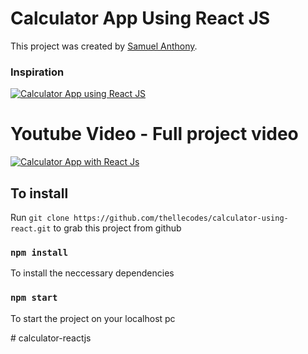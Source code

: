 # Calculator App Using React JS

This project was created by [Samuel Anthony](https://twitter.com/sam1an).

### Inspiration
[![Calculator App using React JS](https://assets.materialup.com/uploads/a2eec4b7-3c27-431d-afd5-2afd0540d999/preview.png)](https://www.uplabs.com/posts/calculator-23afe7a2-9ffa-4410-8c2e-61073aad525f)

# Youtube Video - Full project video

[![Calculator App with React Js](https://play-lh.googleusercontent.com/lMoItBgdPPVDJsNOVtP26EKHePkwBg-PkuY9NOrc-fumRtTFP4XhpUNk_22syN4Datc=s180-rw)](https://www.youtube.com/watch?v=Dy4qkxdN7jY "Build a calculator app with react js")

## To install

Run `git clone https://github.com/thellecodes/calculator-using-react.git` to grab this project from github

### `npm install`

To install the neccessary dependencies

### `npm start`

To start the project on your localhost pc

#   c a l c u l a t o r - r e a c t j s  
 